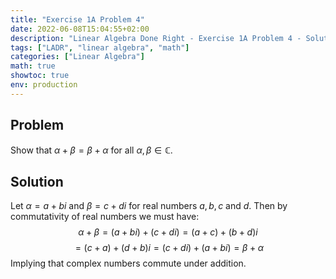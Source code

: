 ```yaml
---
title: "Exercise 1A Problem 4"
date: 2022-06-08T15:04:55+02:00
description: "Linear Algebra Done Right - Exercise 1A Problem 4 - Solution"
tags: ["LADR", "linear algebra", "math"]
categories: ["Linear Algebra"]
math: true
showtoc: true
env: production
---
```


## Problem
Show that $\alpha + \beta = \beta + \alpha$ for all $\alpha, \beta \in \mathbb{C}$.


## Solution
Let $\alpha = a + bi$ and $\beta = c + di$ for real numbers $a,b,c$ and $d$. Then by commutativity of real numbers we must have:
$$\alpha + \beta = (a + bi) + (c + di) = (a + c) + (b + d)i$$
$$= (c + a) + (d + b)i = (c + di) + (a + bi) = \beta + \alpha$$
Implying that complex numbers commute under addition.




